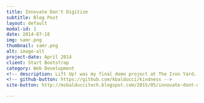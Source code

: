 ```yaml
---
title: Innovate Don't Digitize
subtitle: Blog Post
layout: default
modal-id: 1
date: 2014-07-18
img: samr.png
thumbnail: samr.png
alt: image-alt
project-date: April 2014
client: Start Bootstrap
category: Web Development
<!-- description: Lift Up! was my final demo project at The Iron Yard. Users can learn about volunteer opportunities in their area and get ideas for random acts of kindness (RAKS). Users can also add ideas and create to-do lists for volunteering and RAKs. -->
<!-- github-button: https://github.com/kbalducci/kindness -->
site-button: http://msbalduccitech.blogspot.com/2015/05/innovate-dont-digitize.html

---
```

